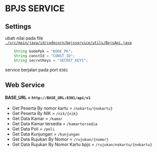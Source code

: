 # BPJS SERVICE


## Settings

ubah nilai pada file [```./src/main/java/id/codecorn/bpjsservice/utils/BpjsApi.java```](https://github.com/hermandev/bpjs-service/blob/main/src/main/java/id/codecorn/bpjsservice/utils/BpjsApi.java)

```java
    String kodePpk = "KODE_PK";
    String constId = "CONST_ID";
    String secretKeys = "SECRET_KEYS";
```

service berjalan pada port ```8301```


## Web Service
#### BASE_URL = ```http://BASE_URL:8301/api/v1``` 

* Get Peserta By nomor kartu = ```/nokartu/{nokartu}```
* Get Peserta By NIK = ```/nik/{nik}```
* Get Data Kamar = ```/kamar```
* Get Data Kamar tersedia = ```/kamartersedia```
* Get Data Poli = ```/poli```
* Get Data Kunjungan = ```/kunjungan```
* Get Data Rujukan By Nomor = ```/rujukan/{nomor}```
* Get Data Rujukan By Nomor Kartu bpjs = ```/rujukan/nokartu/{nokartu}```

